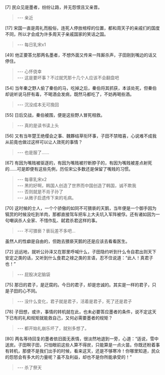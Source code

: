 
[7] 民众见是墨者，纷纷让路，并无怨恨且又亲晋。
>--- 亲近<br>

[17] 宋国一直是周礼而殷俗，连死人停放棺椁的位置，都和周天子的亲戚们的国度不同，所以才会成为许多周天子亲戚国家的笑话之国。
>--- 每日乳宋x1<br>

[49] 他正要答允那两名墨者，不想外面又传来一阵厮杀声，子田刚到嘴边的话又停住。
>--- 心怀侥幸<br>
>--- 这是要坏事？不过就凭那十几个人应该不会翻盘吧<br>

[54] 当年秦之野人偷了秦伯的马，吃掉之后，秦伯将其抓获，本该处死，但秦伯却说听说马肝有毒，不喝酒会发病，既然马都吃了，不妨再喝些酒。
>--- 沉没成本无可挽回<br>

[55] 日后交战，秦伯被围，便是这些野人冒死相救。
>--- 真的是读书读上头<br>

[56] 又有当年楚王绝缨会之事、魏夥结草衔环事，子田不禁暗喜，心说难不成我从前竟也做过这样可以让人效死的事情？
>--- 也是服了……<br>

[67] 有因为嘴贱被驱逐的，有因为嘴贱被拧断脖子的，有因为嘴贱被差点射死的……可是即便有这些先例，历任宋公多数还是保留了嘴贱的习惯。
>--- 每章乳宋x2<br>
>--- 黑的好啊，韩国人创造了世界而中国创造了韩国，诚不欺我<br>
>--- 否则就是不肖子孙了<br>
>--- 从微子启遗传下来的毛病。<br>

[70] 这时候的士人，一个个骄傲的如同不可猥亵的天鹅，当年便是一个御手因为犒赏的时候没吃到羊肉，那都直接驾车把车上大夫坑入军阵被俘。还有诸如因为一句嘲讽杀人全家、不惜作乱、弑君杀君这样的事。
>--- 不可猥亵？亵玩差不多吧…

虽然人的性癖是自由的，但跑去猥亵天鹅的还是应该去看看医生。<br>

[72] 远远地，就听公孙泽又在那里呼喊什么，子田隐约听到什么令自君出则天下安定之类的话，又听到什么食君之禄之类的言语，忍不住说道：“此人！真君子也！”
>--- 屁股决定脑袋<br>

[75] 那日的君子，是迂腐的。今日的君子，却是忠诚的。其实是一样的君子，只是子田的心不同。
>--- 没什么变化，君子就是君子，活着是君子，死了还是君子<br>

[78] 子田想，或许，事情的转机就在此，也未必要答应墨者的条件，说不定这天下已有的礼和规矩就能救自己，又何必需要墨者的规矩？
>--- 都开始礼崩乐坏了，就别多想了。<br>

[80] 两名等待回复的墨者依旧面无表情，很淡然地退到一旁，心道：“适说，雪中送炭。子田啊子田，只怕眼前这些人算不得炭，只能算是一点火苗。你既还盼着事有转机，那便不是我们出手的时候，看来这天，还是不够寒冷！你哪里知道，民众的怨怒会有多大的力量呢？虽不及利益，却也不是你所能承受的！”
>--- 杀了祭天<br>
